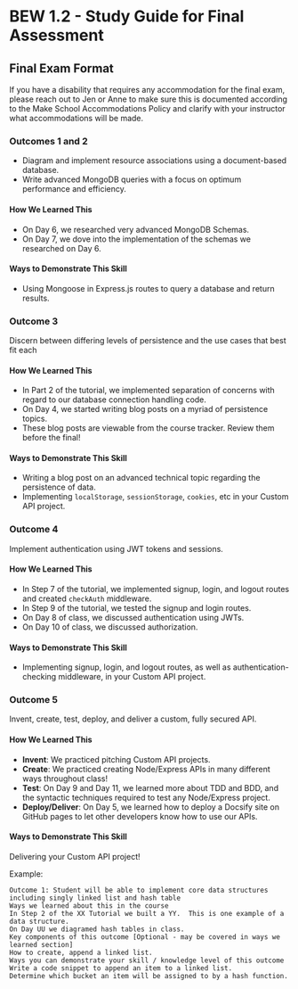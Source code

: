 # BEW 1.2 - Study Guide for Final Assessment

## Final Exam Format

 If you have a disability that requires any accommodation for the final exam, please reach out to Jen or Anne to make sure this is documented according to the Make School Accommodations Policy and clarify with your instructor what accommodations will be made.

### Outcomes 1 and 2

* Diagram and implement resource associations using a document-based database.
* Write advanced MongoDB queries with a focus on optimum performance and efficiency.

#### How We Learned This

* On Day 6, we researched very advanced MongoDB Schemas.
* On Day 7, we dove into the implementation of the schemas we researched on Day 6.

#### Ways to Demonstrate This Skill

* Using Mongoose in Express.js routes to query a database and return results.

### Outcome 3

Discern between differing levels of persistence and the use cases that best fit each

#### How We Learned This

* In Part 2 of the tutorial, we implemented separation of concerns with regard to our database connection handling code.
* On Day 4, we started writing blog posts on a myriad of persistence topics.
* These blog posts are viewable from the course tracker. Review them before the final!

#### Ways to Demonstrate This Skill

* Writing a blog post on an advanced technical topic regarding the persistence of data.
* Implementing `localStorage`, `sessionStorage`, `cookies`, etc in your Custom API project.

### Outcome 4

Implement authentication using JWT tokens and sessions.

#### How We Learned This

* In Step 7 of the tutorial, we implemented signup, login, and logout routes and created `checkAuth` middleware.
* In Step 9 of the tutorial, we tested the signup and login routes.
* On Day 8 of class, we discussed authentication using JWTs.
* On Day 10 of class, we discussed authorization.

#### Ways to Demonstrate This Skill

* Implementing signup, login, and logout routes, as well as authentication-checking middleware, in your Custom API project.

### Outcome 5

Invent, create, test, deploy, and deliver a custom, fully secured API.

#### How We Learned This

* **Invent**: We practiced pitching Custom API projects.
* **Create**: We practiced creating Node/Express APIs in many different ways throughout class!
* **Test**: On Day 9 and Day 11, we learned more about TDD and BDD, and the syntactic techniques required to test any Node/Express project.
* **Deploy/Deliver**: On Day 5, we learned how to deploy a Docsify site on GitHub pages to let other developers know how to use our APIs.

#### Ways to Demonstrate This Skill

Delivering your Custom API project!

Example:

```
Outcome 1: Student will be able to implement core data structures including singly linked list and hash table
Ways we learned about this in the course
In Step 2 of the XX Tutorial we built a YY.  This is one example of a data structure.
On Day UU we diagramed hash tables in class.
Key components of this outcome [Optional - may be covered in ways we learned section]
How to create, append a linked list.
Ways you can demonstrate your skill / knowledge level of this outcome
Write a code snippet to append an item to a linked list.
Determine which bucket an item will be assigned to by a hash function.
```
